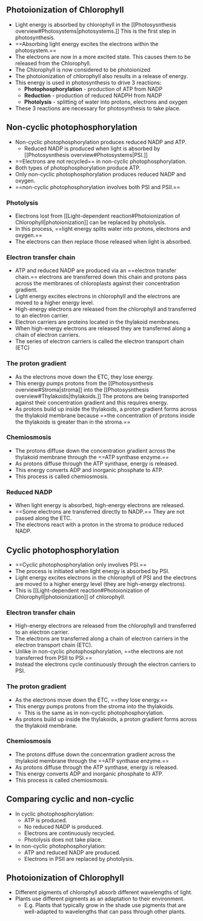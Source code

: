 ## Photoionization of Chlorophyll
* Light energy is absorbed by chlorophyll in the [[Photosysnthesis overview#Photosystems|photosystems.]] This is the first step in photosynthesis.
* ==Absorbing light energy excites the electrons within the photosystem.==
* The electrons are now in a more excited state. This causes them to be released from the Chlorophyll.
* The Chlorophyll is now considered to be photoionized
* The photoionization of chlorophyll also results in a release of energy.
* This energy is used in photosynthesis to drive 3 reactions:
    * **Photophosphorylation** - production of ATP from NADP
    * **Reduction** - production of reduced NADPH from NADP
    * **Photolysis** - splitting of water into protons, electrons and oxygen
* These 3 reactions are necessary for photosynthesis to take place.

## Non-cyclic photophosphorylation
- Non-cyclic photophosphorylation produces reduced NADP and ATP.
    - Reduced NADP is produced when light is absorbed by [[Photosysnthesis overview#Photosystems|PSI.]]
- ==Electrons are not recycled== in non-cyclic photophosphorylation.
- Both types of photophosphorylation produce ATP.
- Only non-cyclic photophosphorylation produces reduced NADP and oxygen.
- ==non-cyclic photophosphorylation involves both PSI and PSII.==

### Photolysis
- Electrons lost from [[Light-dependent reaction#Photoionization of Chlorophyll|photoionization]] can be replaced by photolysis.
- In this process, ==light energy splits water into protons, electrons and oxygen.==
- The electrons can then replace those released when light is absorbed.
<!--SR:!2023-02-06,3,250-->

### Electron transfer chain
* ATP and reduced NADP are produced via an ==electron transfer chain.== electrons are transferred down this chain and protons pass across the membranes of chloroplasts against their concentration gradient.
* Light energy excites electrons in chlorophyll and the electrons are moved to a higher energy level.
* High-energy electrons are released from the chlorophyll and transferred to an electron carrier.
* Electron carriers are proteins located in the thylakoid membranes.
* When high-energy electrons are released they are transferred along a chain of electron carriers.
* The series of electron carriers is called the electron transport chain (ETC)

### The proton gradient
* As the electrons move down the ETC, they lose energy.
* This energy pumps protons from the [[Photosysnthesis overview#Stroma|stroma]] into the [[Photosysnthesis overview#Thylakoids|thylakoids.]] The protons are being transported against their concentration gradient and this requires energy.
* As protons build up inside the thylakoids, a proton gradient forms across the thylakoid membrane because ==the concentration of protons inside the thylakoids is greater than in the stroma.==
<!--SR:!2023-02-04,1,230-->

### Chemiosmosis
* The protons diffuse down the concentration gradient across the thylakoid membrane through the ==ATP synthase enzyme.==
* As protons diffuse through the ATP synthase, energy is released.
* This energy converts ADP and inorganic phosphate to ATP.
* This process is called chemiosmosis.
<!--SR:!2023-02-04,1,230-->

### Reduced NADP
- When light energy is absorbed, high-energy electrons are released.
- ==Some electrons are transferred directly to NADP.== They are not passed along the ETC.
- The electrons react with a proton in the stroma to produce reduced NADP.

## Cyclic photophosphorylation
- ==Cyclic photophosphorylation only involves PSI.==
- The process is initiated when light energy is absorbed by PSI.
- Light energy excites electrons in the chlorophyll of PSI and the electrons are moved to a higher energy level (they are high-energy electrons).
- This is [[Light-dependent reaction#Photoionization of Chlorophyll|photoionization]] of chlorophyll.

### Electron transfer chain
-  High-energy electrons are released from the chlorophyll and transferred to an electron carrier.
- The electrons are transferred along a chain of electron carriers in the electron transport chain (ETC).
- Unlike in non-cyclic photophosphorylation, ==the electrons are not transferred from PSII to PSI.==
- Instead the electrons cycle continuously through the electron carriers to PSI.

### The proton gradient
- As the electrons move down the ETC, ==they lose energy.==
- This energy pumps protons from the stroma into the thylakoids.
    -   This is the same as in non-cyclic photophosphorylation.
- As protons build up inside the thylakoids, a proton gradient forms across the thylakoid membrane.
<!--SR:!2023-02-07,4,270-->

### Chemiosmosis
* The protons diffuse down the concentration gradient across the thylakoid membrane through the ==ATP synthase enzyme.==
* As protons diffuse through the ATP synthase, energy is released.
* This energy converts ADP and inorganic phosphate to ATP.
* This process is called chemiosmosis.
<!--SR:!2023-02-04,1,230-->

## Comparing cyclic and non-cyclic
- In cyclic photophosphorylation:
    - ATP is produced.
    - No reduced NADP is produced.
    - Electrons are continuously recycled.
    - Photolysis does not take place.
- In non-cyclic photophosphorylation:
    - ATP and reduced NADP are produced.
    - Electrons in PSII are replaced by photolysis.

## Photoionization of Chlorophyll
- Different pigments of chlorophyll absorb different wavelengths of light.
- Plants use different pigments as an adaptation to their environment.
    - E.g. Plants that typically grow in the shade use pigments that are well-adapted to wavelengths that can pass through other plants.